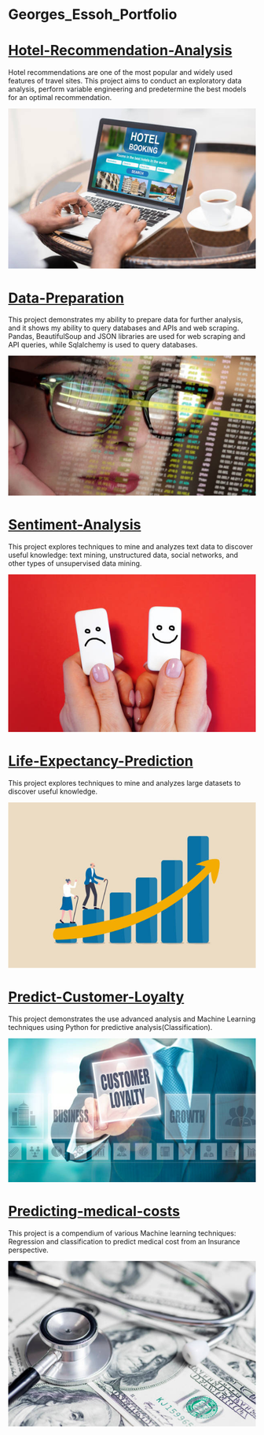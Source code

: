 # Georges_Essoh_Portfolio


# [Hotel-Recommendation-Analysis](https://github.com/goessoh/Hotel-Recommendation-Analysis)
Hotel recommendations are one of the most popular and widely used features of travel sites. This project aims to conduct an exploratory data analysis, perform variable engineering and predetermine the best models for an optimal recommendation.

![](/Images/istockphoto-1256667384-612x612.jpg)



# [Data-Preparation](https://github.com/goessoh/Data-Preparation)
This project demonstrates my ability to prepare data for further analysis, and it shows my ability to query databases and APIs and web scraping.
Pandas, BeautifulSoup and JSON libraries are used for web scraping and API queries, while Sqlalchemy is used to query databases.

![](/Images/istockphoto-1165363914-612x612.jpg)


# [Sentiment-Analysis](https://github.com/goessoh/Sentiment-Analysis)
This project explores techniques to mine and analyzes text data to discover useful knowledge: text mining, unstructured data, social networks, and other types of unsupervised data mining.

![](/Images/istockphoto-1196964881-612x612.jpg)



# [Life-Expectancy-Prediction](https://github.com/goessoh/Life-Expectancy-Prediction)
This project explores techniques to mine and analyzes large datasets to discover useful knowledge.

![](/Images/istockphoto-1351036587-612x612.jpg)


# [Predict-Customer-Loyalty](https://github.com/goessoh/Predict-Customer-Loyalty)
This project demonstrates the use advanced analysis and Machine Learning techniques using Python for predictive analysis(Classification).

![](/Images/istockphoto-897409724-612x612.jpg)


# [Predicting-medical-costs]()
This project is a compendium of various Machine learning techniques: Regression and classification to predict medical cost from an Insurance perspective.

![](/Images/istockphoto-1263521165-612x612.jpg)
